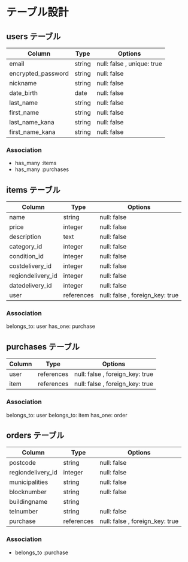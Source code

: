 # テーブル設計

## users テーブル
| Column              | Type   | Options       |
|---------------------|--------|---------------|
| email               | string | null: false , unique: true  |
| encrypted_password            | string | null: false   |
| nickname            | string | null: false   |
| date_birth          | date | null: false   |
| last_name           | string | null: false   |
| first_name          | string | null: false   |
| last_name_kana  | string | null: false   |
| first_name_kana | string | null: false   |

### Association
- has_many :items
- has_many :purchases


## items テーブル
| Column           | Type   | Options     |
|------------------|--------|-------------|
| name            | string | null: false |
| price          | integer    | null: false |
| description        | text   | null: false |
| category_id        | integer | null: false |
| condition_id        | integer | null: false |
| costdelivery_id      | integer | null: false |
| regiondelivery_id      | integer | null: false |
| datedelivery_id    | integer | null: false |
| user               | references | null: false , foreign_key: true  |

### Association
belongs_to: user
has_one: purchase

## purchases テーブル
| Column           | Type   | Options     |
|------------------|--------|-------------|
| user               | references | null: false , foreign_key: true  |
| item               | references | null: false , foreign_key: true  |

### Association
belongs_to: user
belongs_to: item
has_one: order


## orders テーブル
| Column           | Type   | Options     |
|------------------|--------|-------------|
| postcode            | string | null: false |
| regiondelivery_id          | integer    | null: false |
| municipalities        | string   | null: false |
| blocknumber        | string | null: false |
| buildingname        | string |  |
| telnumber        | string | null: false |
| purchase               | references | null: false , foreign_key: true  |

### Association
- belongs_to :purchase

